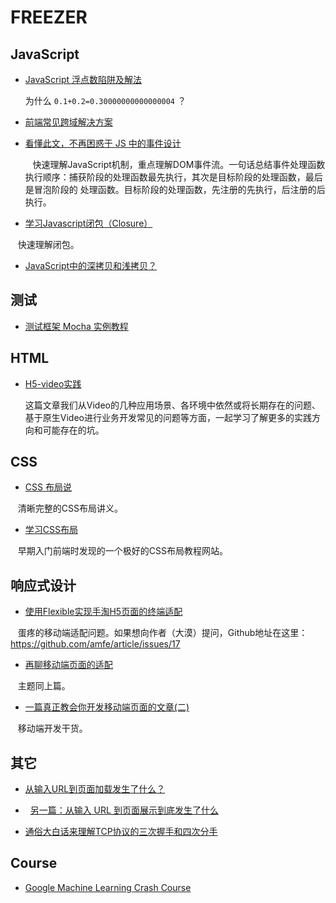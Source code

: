 # FREEZER

## JavaScript

*   [JavaScript 浮点数陷阱及解法](https://github.com/camsong/blog/issues/9)

    为什么 `0.1+0.2=0.30000000000000004` ？

*   [前端常见跨域解决方案](https://segmentfault.com/a/1190000011145364)

*   [看懂此文，不再困惑于 JS 中的事件设计](http://web.jobbole.com/87347/)

        快速理解JavaScript机制，重点理解DOM事件流。一句话总结事件处理函数执行顺序：捕获阶段的处理函数最先执行，其次是目标阶段的处理函数，最后是冒泡阶段的 处理函数。目标阶段的处理函数，先注册的先执行，后注册的后执行。

*   [学习Javascript闭包（Closure）](http://www.ruanyifeng.com/blog/2009/08/learning_javascript_closures.html)
    
    快速理解闭包。
    
*   [JavaScript中的深拷贝和浅拷贝？](https://www.zhihu.com/question/23031215)


## 测试

*   [测试框架 Mocha 实例教程](http://www.ruanyifeng.com/blog/2015/12/a-mocha-tutorial-of-examples.html)

## HTML

*   [H5-video实践](https://github.com/Chimeejs/chimee-player/blob/master/doc/preface.md)

    这篇文章我们从Video的几种应用场景、各环境中依然或将长期存在的问题、基于原生Video进行业务开发常见的问题等方面，一起学习了解更多的实践方向和可能存在的坑。
    
## CSS

*   [CSS 布局说](https://segmentfault.com/a/1190000011358507)

    清晰完整的CSS布局讲义。

*   [学习CSS布局](http://zh.learnlayout.com/)

    早期入门前端时发现的一个极好的CSS布局教程网站。

## 响应式设计

*   [使用Flexible实现手淘H5页面的终端适配](https://www.w3cplus.com/mobile/lib-flexible-for-html5-layout.html)
    
    蛋疼的移动端适配问题。如果想向作者（大漠）提问，Github地址在这里：https://github.com/amfe/article/issues/17
    
*   [再聊移动端页面的适配](https://www.w3cplus.com/css/vw-for-layout.html)

    主题同上篇。
    
*   [一篇真正教会你开发移动端页面的文章(二)](http://web.jobbole.com/93253/)

    移动端开发干货。
    
## 其它
    
*   [从输入URL到页面加载发生了什么？](https://segmentfault.com/a/1190000006879700)

*   [另一篇：从输入 URL 到页面展示到底发生了什么](http://web.jobbole.com/91239/)
    
*   [通俗大白话来理解TCP协议的三次握手和四次分手](https://github.com/jawil/blog/issues/14)

## Course

*   [Google Machine Learning Crash Course](https://developers.google.com/machine-learning/crash-course/)


